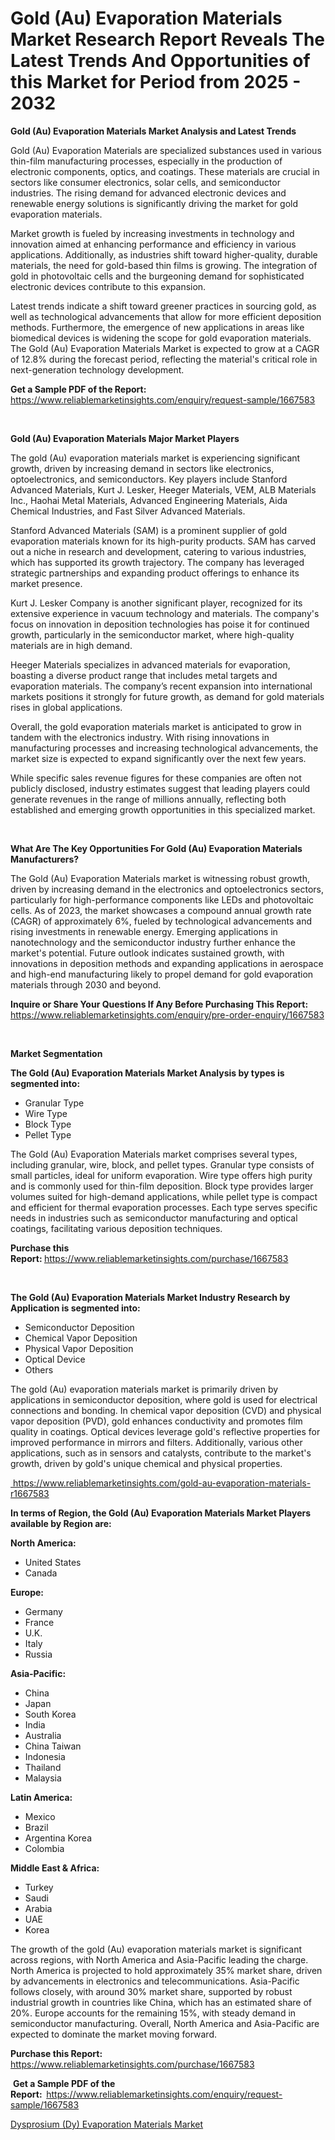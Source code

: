 <p><h1>Gold (Au) Evaporation Materials Market Research Report Reveals The Latest Trends And Opportunities of this Market for Period from 2025 - 2032</h1></p><p><strong>Gold (Au) Evaporation Materials Market Analysis and Latest Trends</strong></p>
<p><p>Gold (Au) Evaporation Materials are specialized substances used in various thin-film manufacturing processes, especially in the production of electronic components, optics, and coatings. These materials are crucial in sectors like consumer electronics, solar cells, and semiconductor industries. The rising demand for advanced electronic devices and renewable energy solutions is significantly driving the market for gold evaporation materials.</p><p>Market growth is fueled by increasing investments in technology and innovation aimed at enhancing performance and efficiency in various applications. Additionally, as industries shift toward higher-quality, durable materials, the need for gold-based thin films is growing. The integration of gold in photovoltaic cells and the burgeoning demand for sophisticated electronic devices contribute to this expansion.</p><p>Latest trends indicate a shift toward greener practices in sourcing gold, as well as technological advancements that allow for more efficient deposition methods. Furthermore, the emergence of new applications in areas like biomedical devices is widening the scope for gold evaporation materials. The Gold (Au) Evaporation Materials Market is expected to grow at a CAGR of 12.8% during the forecast period, reflecting the material's critical role in next-generation technology development.</p></p>
<p><strong>Get a Sample PDF of the Report:&nbsp;</strong> <a href="https://www.reliablemarketinsights.com/enquiry/request-sample/1667583?utm_campaign=2252&utm_medium=2&utm_source=Github&utm_content=ia&utm_term=02042025&utm_id=gold-au-evaporation-materials">https://www.reliablemarketinsights.com/enquiry/request-sample/1667583</a></p>
<p>&nbsp;</p>
<p><strong>Gold (Au) Evaporation Materials Major Market Players</strong></p>
<p><p>The gold (Au) evaporation materials market is experiencing significant growth, driven by increasing demand in sectors like electronics, optoelectronics, and semiconductors. Key players include Stanford Advanced Materials, Kurt J. Lesker, Heeger Materials, VEM, ALB Materials Inc., Haohai Metal Materials, Advanced Engineering Materials, Aida Chemical Industries, and Fast Silver Advanced Materials.</p><p>Stanford Advanced Materials (SAM) is a prominent supplier of gold evaporation materials known for its high-purity products. SAM has carved out a niche in research and development, catering to various industries, which has supported its growth trajectory. The company has leveraged strategic partnerships and expanding product offerings to enhance its market presence.</p><p>Kurt J. Lesker Company is another significant player, recognized for its extensive experience in vacuum technology and materials. The company's focus on innovation in deposition technologies has poise it for continued growth, particularly in the semiconductor market, where high-quality materials are in high demand.</p><p>Heeger Materials specializes in advanced materials for evaporation, boasting a diverse product range that includes metal targets and evaporation materials. The company’s recent expansion into international markets positions it strongly for future growth, as demand for gold materials rises in global applications.</p><p>Overall, the gold evaporation materials market is anticipated to grow in tandem with the electronics industry. With rising innovations in manufacturing processes and increasing technological advancements, the market size is expected to expand significantly over the next few years.</p><p>While specific sales revenue figures for these companies are often not publicly disclosed, industry estimates suggest that leading players could generate revenues in the range of millions annually, reflecting both established and emerging growth opportunities in this specialized market.</p></p>
<p>&nbsp;</p>
<p><strong>What Are The Key Opportunities For Gold (Au) Evaporation Materials Manufacturers?</strong></p>
<p><p>The Gold (Au) Evaporation Materials market is witnessing robust growth, driven by increasing demand in the electronics and optoelectronics sectors, particularly for high-performance components like LEDs and photovoltaic cells. As of 2023, the market showcases a compound annual growth rate (CAGR) of approximately 6%, fueled by technological advancements and rising investments in renewable energy. Emerging applications in nanotechnology and the semiconductor industry further enhance the market's potential. Future outlook indicates sustained growth, with innovations in deposition methods and expanding applications in aerospace and high-end manufacturing likely to propel demand for gold evaporation materials through 2030 and beyond.</p></p>
<p><strong>Inquire or Share Your Questions If Any Before Purchasing This Report:</strong> <a href="https://www.reliablemarketinsights.com/enquiry/pre-order-enquiry/1667583?utm_campaign=2252&utm_medium=2&utm_source=Github&utm_content=ia&utm_term=02042025&utm_id=gold-au-evaporation-materials">https://www.reliablemarketinsights.com/enquiry/pre-order-enquiry/1667583</a></p>
<p>&nbsp;</p>
<p><strong>Market Segmentation</strong></p>
<p><strong>The Gold (Au) Evaporation Materials Market Analysis by types is segmented into:</strong></p>
<p><ul><li>Granular Type</li><li>Wire Type</li><li>Block Type</li><li>Pellet Type</li></ul></p>
<p><p>The Gold (Au) Evaporation Materials market comprises several types, including granular, wire, block, and pellet types. Granular type consists of small particles, ideal for uniform evaporation. Wire type offers high purity and is commonly used for thin-film deposition. Block type provides larger volumes suited for high-demand applications, while pellet type is compact and efficient for thermal evaporation processes. Each type serves specific needs in industries such as semiconductor manufacturing and optical coatings, facilitating various deposition techniques.</p></p>
<p><strong>Purchase this Report:&nbsp;</strong><a href="https://www.reliablemarketinsights.com/purchase/1667583?utm_campaign=2252&utm_medium=2&utm_source=Github&utm_content=ia&utm_term=02042025&utm_id=gold-au-evaporation-materials">https://www.reliablemarketinsights.com/purchase/1667583</a></p>
<p>&nbsp;</p>
<p><strong>The Gold (Au) Evaporation Materials Market Industry Research by Application is segmented into:</strong></p>
<p><ul><li>Semiconductor Deposition</li><li>Chemical Vapor Deposition</li><li>Physical Vapor Deposition</li><li>Optical Device</li><li>Others</li></ul></p>
<p><p>The gold (Au) evaporation materials market is primarily driven by applications in semiconductor deposition, where gold is used for electrical connections and bonding. In chemical vapor deposition (CVD) and physical vapor deposition (PVD), gold enhances conductivity and promotes film quality in coatings. Optical devices leverage gold's reflective properties for improved performance in mirrors and filters. Additionally, various other applications, such as in sensors and catalysts, contribute to the market's growth, driven by gold's unique chemical and physical properties.</p></p>
<p><a href="https://www.reliablemarketinsights.com/gold-au-evaporation-materials-r1667583?utm_campaign=2252&utm_medium=2&utm_source=Github&utm_content=ia&utm_term=02042025&utm_id=gold-au-evaporation-materials">&nbsp;https://www.reliablemarketinsights.com/gold-au-evaporation-materials-r1667583</a></p>
<p><strong>In terms of Region, the Gold (Au) Evaporation Materials Market Players available by Region are:</strong></p>
<p>
    <p> <strong> North America: </strong>
        <ul>
            <li>United States</li>
            <li>Canada</li>
        </ul>
        </p> 
    <p> <strong> Europe: </strong>
        <ul>
            <li>Germany</li>
            <li>France</li>
            <li>U.K.</li>
            <li>Italy</li>
            <li>Russia</li>
        </ul>
        </p> 
    <p> <strong> Asia-Pacific: </strong>
        <ul>
            <li>China</li>
            <li>Japan</li>
            <li>South Korea</li>
            <li>India</li>
            <li>Australia</li>
            <li>China Taiwan</li>
            <li>Indonesia</li>
            <li>Thailand</li>
            <li>Malaysia</li>
        </ul>
        </p> 
    <p> <strong> Latin America: </strong>
        <ul>
            <li>Mexico</li>
            <li>Brazil</li>
            <li>Argentina Korea</li>
            <li>Colombia</li>
        </ul>
        </p> 
    <p> <strong> Middle East & Africa: </strong>
        <ul>
            <li>Turkey</li>
            <li>Saudi</li>
            <li>Arabia</li>
            <li>UAE</li>
            <li>Korea</li>
        </ul>
    </p>
    </p>
<p><p>The growth of the gold (Au) evaporation materials market is significant across regions, with North America and Asia-Pacific leading the charge. North America is projected to hold approximately 35% market share, driven by advancements in electronics and telecommunications. Asia-Pacific follows closely, with around 30% market share, supported by robust industrial growth in countries like China, which has an estimated share of 20%. Europe accounts for the remaining 15%, with steady demand in semiconductor manufacturing. Overall, North America and Asia-Pacific are expected to dominate the market moving forward.</p></p>
<p><strong>Purchase this Report: </strong><a href="https://www.reliablemarketinsights.com/purchase/1667583?utm_campaign=2252&utm_medium=2&utm_source=Github&utm_content=ia&utm_term=02042025&utm_id=gold-au-evaporation-materials">https://www.reliablemarketinsights.com/purchase/1667583</a></p>
<p>&nbsp;<strong>Get a Sample PDF of the Report:&nbsp;&nbsp;</strong><a href="https://www.reliablemarketinsights.com/enquiry/request-sample/1667583?utm_campaign=2252&utm_medium=2&utm_source=Github&utm_content=ia&utm_term=02042025&utm_id=gold-au-evaporation-materials">https://www.reliablemarketinsights.com/enquiry/request-sample/1667583</a></p>
<p><strong></strong></p>
<p><p><a href="https://github.com/DianaWilson796/Market-Research-Report-List-2/blob/main/dysprosium-dy-evaporation-materials-market.md?utm_campaign=2252&utm_medium=2&utm_source=Github&utm_content=ia&utm_term=02042025&utm_id=gold-au-evaporation-materials">Dysprosium (Dy) Evaporation Materials Market</a></p></p>